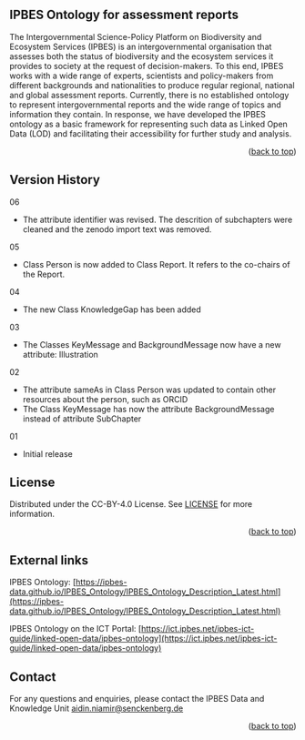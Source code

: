 <!-- Improved compatibility of back to top link: See: https://github.com/othneildrew/Best-README-Template/pull/73 -->
<a name="readme-top"></a>

<!-- ABOUT THE PROJECT -->
## IPBES Ontology for assessment reports
The Intergovernmental Science-Policy Platform on Biodiversity and Ecosystem Services (IPBES) is an intergovernmental organisation that assesses both the status of biodiversity and the ecosystem services it provides to society at the request of decision-makers. To this end, IPBES works with a wide range of experts, scientists and policy-makers from different backgrounds and nationalities to produce regular regional, national and global assessment reports. Currently, there is no established ontology to represent intergovernmental reports and the wide range of topics and information they contain. In response, we have developed the IPBES ontology as a basic framework for representing such data as Linked Open Data (LOD) and facilitating their accessibility for further study and analysis.


<p align="right">(<a href="#readme-top">back to top</a>)</p>


<!-- VERSIONS -->
## Version History
06
- The attribute identifier was revised. The descrition of subchapters were cleaned and the zenodo import text was removed.  

05
- Class Person is now added to Class Report. It refers to the co-chairs of the Report.  

04
- The new Class KnowledgeGap has been added 

03
- The Classes KeyMessage and BackgroundMessage now have a new attribute: Illustration

02
- The attribute sameAs in Class Person was updated to contain other resources about the person, such as ORCID
- The Class KeyMessage has now the attribute BackgroundMessage instead of attribute SubChapter

01
- Initial release


<!-- LICENSE -->
## License

Distributed under the CC-BY-4.0 License. See [LICENSE](https://github.com/IPBES-Data/IPBES_Ontology/blob/main/LICENSE) for more information.

<p align="right">(<a href="#readme-top">back to top</a>)</p>


<!-- External links -->
## External links

IPBES Ontology: [https://ipbes-data.github.io/IPBES_Ontology/IPBES_Ontology_Description_Latest.html](https://ipbes-data.github.io/IPBES_Ontology/IPBES_Ontology_Description_Latest.html)

IPBES Ontology on the ICT Portal: [https://ict.ipbes.net/ipbes-ict-guide/linked-open-data/ipbes-ontology](https://ict.ipbes.net/ipbes-ict-guide/linked-open-data/ipbes-ontology)



<!-- Contact -->
## Contact

For any questions and enquiries, please contact the IPBES Data and Knowledge Unit <aidin.niamir@senckenberg.de>


<p align="right">(<a href="#readme-top">back to top</a>)</p>
